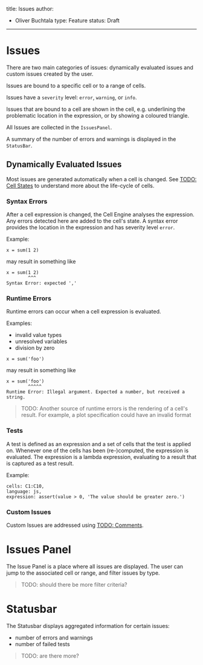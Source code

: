 title: Issues
author:
  - Oliver Buchtala
type: Feature
status: Draft
---

# Issues

There are two main categories of issues: dynamically evaluated issues and custom issues created by the user.

Issues are bound to a specific cell or to a range of cells.

Issues have a `severity` level: `error`, `warning`, or `info`.

Issues that are bound to a cell are shown in the cell, e.g. underlining the problematic location in the expression, or by showing a coloured triangle.

All Issues are collected in the `IssuesPanel`.

A summary of the number of errors and warnings is displayed in the `StatusBar`.

## Dynamically Evaluated Issues

Most issues are generated automatically when a cell is changed. See [TODO: Cell States]() to understand more about the life-cycle of cells.

### Syntax Errors

After a cell expression is changed, the Cell Engine analyses the expression. Any errors detected here are added to the cell's state. A syntax error provides the location in the expression and has severity level `error`.

Example:

```
x = sum(1 2)
```

may result in something like

```
x = sum(1 2)
        ^^^
Syntax Error: expected ','
```

### Runtime Errors

Runtime errors can occur when a cell expression is evaluated.

Examples:

- invalid value types
- unresolved variables
- division by zero

```
x = sum('foo')
```
may result in something like

```
x = sum('foo')
        ^^^^^
Runtime Error: Illegal argument. Expected a number, but received a string.
```

> TODO: Another source of runtime errors is the rendering of a cell's result.
> For example, a plot specification could have an invalid format

### Tests

A test is defined as an expression and a set of cells that the test is applied on. Whenever one of the cells has been (re-)computed, the expression is evaluated. The expression is a lambda expression, evaluating to a result that is captured as a test result.

Example:

```
cells: C1:C10,
language: js,
expression: assert(value > 0, 'The value should be greater zero.')
```

### Custom Issues

Custom Issues are addressed using [TODO: Comments]().

# Issues Panel

The Issue Panel is a place where all issues are displayed.
The user can jump to the associated cell or range, and filter issues by type.

> TODO: should there be more filter criteria?

# Statusbar

The Statusbar displays aggregated information for certain issues:

- number of errors and warnings
- number of failed tests

> TODO: are there more?
